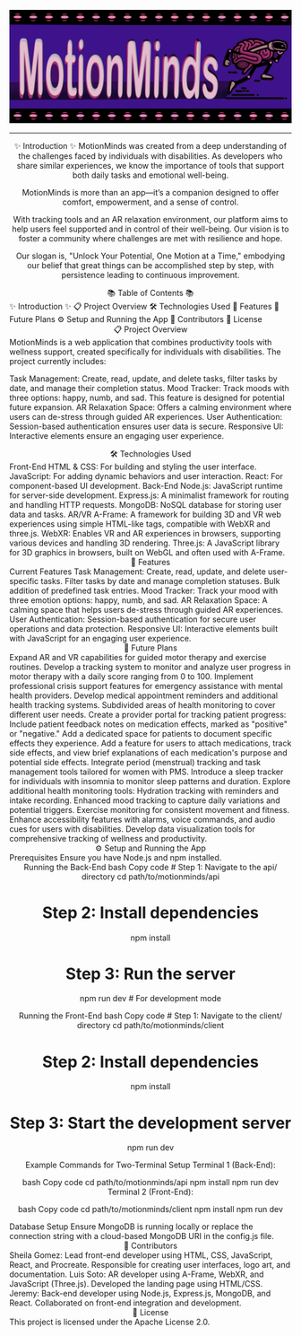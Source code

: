 ![MotionMinds Banner](./realbannersgc.png)


---



<div align="center">
✨ Introduction ✨
MotionMinds was created from a deep understanding of the challenges faced by individuals with disabilities. As developers who share similar experiences, we know the importance of tools that support both daily tasks and emotional well-being.

MotionMinds is more than an app—it’s a companion designed to offer comfort, empowerment, and a sense of control.

With tracking tools and an AR relaxation environment, our platform aims to help users feel supported and in control of their well-being. Our vision is to foster a community where challenges are met with resilience and hope.

Our slogan is, "Unlock Your Potential, One Motion at a Time," embodying our belief that great things can be accomplished step by step, with persistence leading to continuous improvement.

</div>
<div align="center">
📚 Table of Contents 📚
</div>
✨ Introduction ✨
📋 Project Overview
🛠 Technologies Used
🚀 Features
🔮 Future Plans
⚙️ Setup and Running the App
👥 Contributors
📜 License
<div align="center">
📋 Project Overview
</div>
MotionMinds is a web application that combines productivity tools with wellness support, created specifically for individuals with disabilities. The project currently includes:

Task Management: Create, read, update, and delete tasks, filter tasks by date, and manage their completion status.
Mood Tracker: Track moods with three options: happy, numb, and sad. This feature is designed for potential future expansion.
AR Relaxation Space: Offers a calming environment where users can de-stress through guided AR experiences.
User Authentication: Session-based authentication ensures user data is secure.
Responsive UI: Interactive elements ensure an engaging user experience.
<div align="center">
🛠 Technologies Used
</div>
Front-End
HTML & CSS: For building and styling the user interface.
JavaScript: For adding dynamic behaviors and user interaction.
React: For component-based UI development.
Back-End
Node.js: JavaScript runtime for server-side development.
Express.js: A minimalist framework for routing and handling HTTP requests.
MongoDB: NoSQL database for storing user data and tasks.
AR/VR
A-Frame: A framework for building 3D and VR web experiences using simple HTML-like tags, compatible with WebXR and three.js.
WebXR: Enables VR and AR experiences in browsers, supporting various devices and handling 3D rendering.
Three.js: A JavaScript library for 3D graphics in browsers, built on WebGL and often used with A-Frame.
<div align="center">
🚀 Features
</div>
Current Features
Task Management:
Create, read, update, and delete user-specific tasks.
Filter tasks by date and manage completion statuses.
Bulk addition of predefined task entries.
Mood Tracker:
Track your mood with three emotion options: happy, numb, and sad.
AR Relaxation Space:
A calming space that helps users de-stress through guided AR experiences.
User Authentication:
Session-based authentication for secure user operations and data protection.
Responsive UI:
Interactive elements built with JavaScript for an engaging user experience.
<div align="center">
🔮 Future Plans
</div>
Expand AR and VR capabilities for guided motor therapy and exercise routines.
Develop a tracking system to monitor and analyze user progress in motor therapy with a daily score ranging from 0 to 100.
Implement professional crisis support features for emergency assistance with mental health providers.
Develop medical appointment reminders and additional health tracking systems.
Subdivided areas of health monitoring to cover different user needs.
Create a provider portal for tracking patient progress:
Include patient feedback notes on medication effects, marked as "positive" or "negative."
Add a dedicated space for patients to document specific effects they experience.
Add a feature for users to attach medications, track side effects, and view brief explanations of each medication's purpose and potential side effects.
Integrate period (menstrual) tracking and task management tools tailored for women with PMS.
Introduce a sleep tracker for individuals with insomnia to monitor sleep patterns and duration.
Explore additional health monitoring tools:
Hydration tracking with reminders and intake recording.
Enhanced mood tracking to capture daily variations and potential triggers.
Exercise monitoring for consistent movement and fitness.
Enhance accessibility features with alarms, voice commands, and audio cues for users with disabilities.
Develop data visualization tools for comprehensive tracking of wellness and productivity.
<div align="center">
⚙️ Setup and Running the App
</div>
Prerequisites
Ensure you have Node.js and npm installed.

<div align="center">
Running the Back-End
bash
Copy code
# Step 1: Navigate to the api/ directory
cd path/to/motionminds/api

# Step 2: Install dependencies
npm install

# Step 3: Run the server
npm run dev  # For development mode
</div> <div align="center">
Running the Front-End
bash
Copy code
# Step 1: Navigate to the client/ directory
cd path/to/motionminds/client

# Step 2: Install dependencies
npm install

# Step 3: Start the development server
npm run dev
</div> <div align="center">
Example Commands for Two-Terminal Setup
Terminal 1 (Back-End):

bash
Copy code
cd path/to/motionminds/api
npm install
npm run dev
Terminal 2 (Front-End):

bash
Copy code
cd path/to/motionminds/client
npm install
npm run dev
</div>
Database Setup
Ensure MongoDB is running locally or replace the connection string with a cloud-based MongoDB URI in the config.js file.

<div align="center">
👥 Contributors
</div>
Sheila Gomez: Lead front-end developer using HTML, CSS, JavaScript, React, and Procreate. Responsible for creating user interfaces, logo art, and documentation.
Luis Soto: AR developer using A-Frame, WebXR, and JavaScript (Three.js). Developed the landing page using HTML/CSS.
Jeremy: Back-end developer using Node.js, Express.js, MongoDB, and React. Collaborated on front-end integration and development.
<div align="center">
📜 License
</div>
This project is licensed under the Apache License 2.0.

